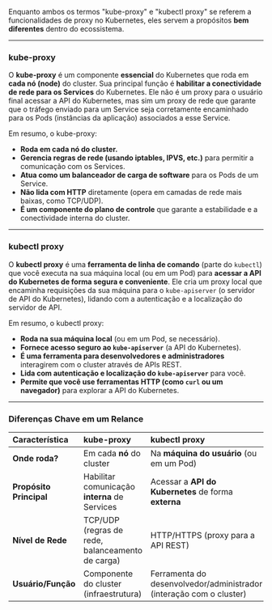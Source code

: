 Enquanto ambos os termos "kube-proxy" e "kubectl proxy" se referem a funcionalidades de proxy no Kubernetes, eles servem a propósitos **bem diferentes** dentro do ecossistema.

---

### kube-proxy

O **kube-proxy** é um componente **essencial** do Kubernetes que roda em **cada nó (node)** do cluster. Sua principal função é **habilitar a conectividade de rede para os Services** do Kubernetes. Ele não é um proxy para o usuário final acessar a API do Kubernetes, mas sim um proxy de rede que garante que o tráfego enviado para um Service seja corretamente encaminhado para os Pods (instâncias da aplicação) associados a esse Service.

Em resumo, o kube-proxy:

* **Roda em cada nó do cluster.**
* **Gerencia regras de rede (usando iptables, IPVS, etc.)** para permitir a comunicação com os Services.
* **Atua como um balanceador de carga de software** para os Pods de um Service.
* **Não lida com HTTP** diretamente (opera em camadas de rede mais baixas, como TCP/UDP).
* **É um componente do plano de controle** que garante a estabilidade e a conectividade interna do cluster.

---

### kubectl proxy

O **kubectl proxy** é uma **ferramenta de linha de comando** (parte do `kubectl`) que você executa na sua máquina local (ou em um Pod) para **acessar a API do Kubernetes de forma segura e conveniente**. Ele cria um proxy local que encaminha requisições da sua máquina para o `kube-apiserver` (o servidor de API do Kubernetes), lidando com a autenticação e a localização do servidor de API.

Em resumo, o kubectl proxy:

* **Roda na sua máquina local** (ou em um Pod, se necessário).
* **Fornece acesso seguro ao `kube-apiserver`** (a API do Kubernetes).
* **É uma ferramenta para desenvolvedores e administradores** interagirem com o cluster através de APIs REST.
* **Lida com autenticação e localização do `kube-apiserver`** para você.
* **Permite que você use ferramentas HTTP (como `curl` ou um navegador)** para explorar a API do Kubernetes.

---

### Diferenças Chave em um Relance

| Característica        | **kube-proxy** | **kubectl proxy** |
| :-------------------- | :-------------------------------------------- | :-------------------------------------------------------- |
| **Onde roda?** | Em cada **nó** do cluster                     | Na **máquina do usuário** (ou em um Pod)                  |
| **Propósito Principal** | Habilitar comunicação **interna** de Services | Acessar a **API do Kubernetes** de forma **externa** |
| **Nível de Rede** | TCP/UDP (regras de rede, balanceamento de carga) | HTTP/HTTPS (proxy para a API REST)                        |
| **Usuário/Função** | Componente do cluster (infraestrutura)        | Ferramenta do desenvolvedor/administrador (interação com o cluster) |
